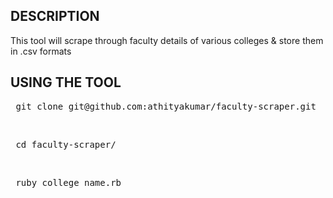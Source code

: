 DESCRIPTION
-----------
This tool will scrape through faculty details of various colleges & store them in .csv formats


USING THE TOOL
--------------
<pre> git clone git@github.com:athityakumar/faculty-scraper.git </pre>
<br>
<pre> cd faculty-scraper/ </pre>
<br> 
<pre> ruby college_name.rb </pre>
